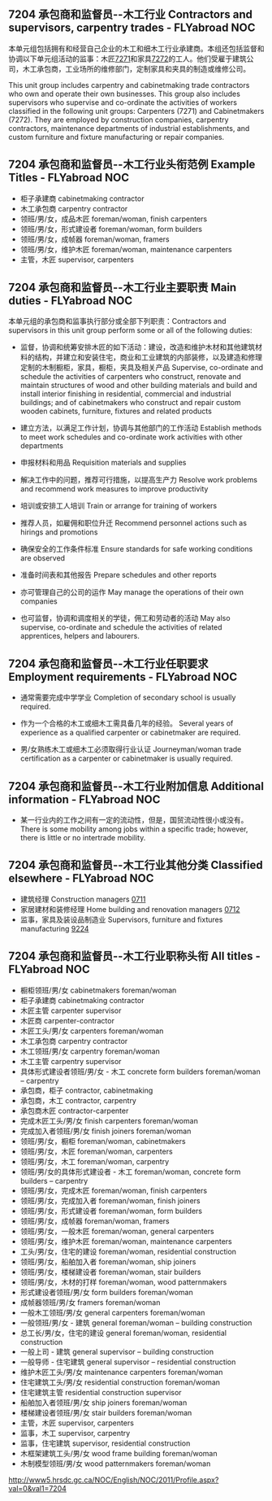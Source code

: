 ## 7204 承包商和监督员--木工行业 Contractors and supervisors, carpentry trades - FLYabroad NOC

本单元组包括拥有和经营自己企业的木工和细木工行业承建商。本组还包括监督和协调以下单元组活动的监事：木匠[7271](7271)和家具[7272](7272)的工人。他们受雇于建筑公司，木工承包商，工业场所的维修部门，定制家具和夹具的制造或维修公司。

This unit group includes carpentry and cabinetmaking trade contractors who own and operate their own businesses. This group also includes supervisors who supervise and co-ordinate the activities of workers classified in the following unit groups: Carpenters (7271) and Cabinetmakers (7272). They are employed by construction companies, carpentry contractors, maintenance departments of industrial establishments, and custom furniture and fixture manufacturing or repair companies.

## 7204 承包商和监督员--木工行业头衔范例 Example Titles - FLYabroad NOC

* 柜子承建商 cabinetmaking contractor
* 木工承包商 carpentry contractor
* 领班/男/女，成品木匠 foreman/woman, finish carpenters
* 领班/男/女，形式建设者 foreman/woman, form builders
* 领班/男/女，成帧器 foreman/woman, framers
* 领班/男/女，维护木匠 foreman/woman, maintenance carpenters
* 主管，木匠 supervisor, carpenters

## 7204 承包商和监督员--木工行业主要职责 Main duties - FLYabroad NOC

本单元组的承包商和监事执行部分或全部下列职责：Contractors and supervisors in this unit group perform some or all of the following duties:

* 监督，协调和统筹安排木匠的如下活动：建设，改造和维护木材和其他建筑材料的结构，并建立和安装住宅，商业和工业建筑的内部装修，以及建造和修理定制的木制橱柜，家具，橱柜，夹具及相关产品
Supervise, co-ordinate and schedule the activities of carpenters who construct, renovate and maintain structures of wood and other building materials and build and install interior finishing in residential, commercial and industrial buildings; and of cabinetmakers who construct and repair custom wooden cabinets, furniture, fixtures and related products

* 建立方法，以满足工作计划，协调与其他部门的工作活动
Establish methods to meet work schedules and co-ordinate work activities with other departments

* 申报材料和用品
Requisition materials and supplies

* 解决工作中的问题，推荐可行措施，以提高生产力
Resolve work problems and recommend work measures to improve productivity

* 培训或安排工人培训
Train or arrange for training of workers

* 推荐人员，如雇佣和职位升迁
Recommend personnel actions such as hirings and promotions

* 确保安全的工作条件标准
Ensure standards for safe working conditions are observed

* 准备时间表和其他报告
Prepare schedules and other reports

* 亦可管理自己的公司的运作
May manage the operations of their own companies

* 也可监督，协调和调度相关的学徒，佣工和劳动者的活动
May also supervise, co-ordinate and schedule the activities of related apprentices, helpers and labourers.

## 7204 承包商和监督员--木工行业任职要求 Employment requirements - FLYabroad NOC

* 通常需要完成中学学业
Completion of secondary school is usually required.

* 作为一个合格的木工或细木工需具备几年的经验。
Several years of experience as a qualified carpenter or cabinetmaker are required.

* 男/女熟练木工或细木工必须取得行业认证
Journeyman/woman trade certification as a carpenter or cabinetmaker is usually required.

## 7204 承包商和监督员--木工行业附加信息 Additional information - FLYabroad NOC

* 某一行业内的工作之间有一定的流动性，但是，国贸流动性很小或没有。
There is some mobility among jobs within a specific trade; however, there is little or no intertrade mobility.

## 7204 承包商和监督员--木工行业其他分类 Classified elsewhere - FLYabroad NOC

* 建筑经理 Construction managers [0711](0711)
* 家居建材和装修经理 Home building and renovation managers [0712](0712)
* 监事，家具及装设品制造业 Supervisors, furniture and fixtures manufacturing [9224](9224)

## 7204 承包商和监督员--木工行业职称头衔 All titles - FLYabroad NOC

* 橱柜领班/男/女 cabinetmakers foreman/woman
* 柜子承建商 cabinetmaking contractor
* 木匠主管 carpenter supervisor
* 木匠商 carpenter-contractor
* 木匠工头/男/女 carpenters foreman/woman
* 木工承包商 carpentry contractor
* 木工领班/男/女 carpentry foreman/woman
* 木工主管 carpentry supervisor
* 具体形式建设者领班/男/女 - 木工 concrete form builders foreman/woman – carpentry
* 承包商，柜子 contractor, cabinetmaking
* 承包商，木工 contractor, carpentry
* 承包商木匠 contractor-carpenter
* 完成木匠工头/男/女 finish carpenters foreman/woman
* 完成加入者领班/男/女 finish joiners foreman/woman
* 领班/男/女，橱柜 foreman/woman, cabinetmakers
* 领班/男/女，木匠 foreman/woman, carpenters
* 领班/男/女，木工 foreman/woman, carpentry
* 领班/男/女的具体形式建设者 - 木工 foreman/woman, concrete form builders – carpentry
* 领班/男/女，完成木匠 foreman/woman, finish carpenters
* 领班/男/女，完成加入者 foreman/woman, finish joiners
* 领班/男/女，形式建设者 foreman/woman, form builders
* 领班/男/女，成帧器 foreman/woman, framers
* 领班/男/女，一般木匠 foreman/woman, general carpenters
* 领班/男/女，维护木匠 foreman/woman, maintenance carpenters
* 工头/男/女，住宅的建设 foreman/woman, residential construction
* 领班/男/女，船舶加入者 foreman/woman, ship joiners
* 领班/男/女，楼梯建设者 foreman/woman, stair builders
* 领班/男/女，木材的打样 foreman/woman, wood patternmakers
* 形式建设者领班/男/女 form builders foreman/woman
* 成帧器领班/男/女 framers foreman/woman
* 一般木工领班/男/女 general carpenters foreman/woman
* 一般领班/男/女 - 建筑 general foreman/woman – building construction
* 总工长/男/女，住宅的建设 general foreman/woman, residential construction
* 一般上司 - 建筑 general supervisor – building construction
* 一般导师 - 住宅建筑 general supervisor – residential construction
* 维护木匠工头/男/女 maintenance carpenters foreman/woman
* 住宅建筑工头/男/女 residential construction foreman/woman
* 住宅建筑主管 residential construction supervisor
* 船舶加入者领班/男/女 ship joiners foreman/woman
* 楼梯建设者领班/男/女 stair builders foreman/woman
* 主管，木匠 supervisor, carpenters
* 监事，木工 supervisor, carpentry
* 监事，住宅建筑 supervisor, residential construction
* 木框架建筑工头/男/女 wood frame building foreman/woman
* 木制模型领班/男/女 wood patternmakers foreman/woman

http://www5.hrsdc.gc.ca/NOC/English/NOC/2011/Profile.aspx?val=0&val1=7204
